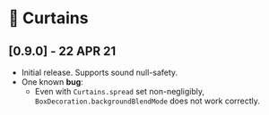 # 📜 Curtains
## **[0.9.0] - 22 APR 21**
- Initial release. Supports sound null-safety.
- One known **bug**:
  - Even with `Curtains.spread` set non-negligibly, `BoxDecoration.backgroundBlendMode` does not work correctly.
